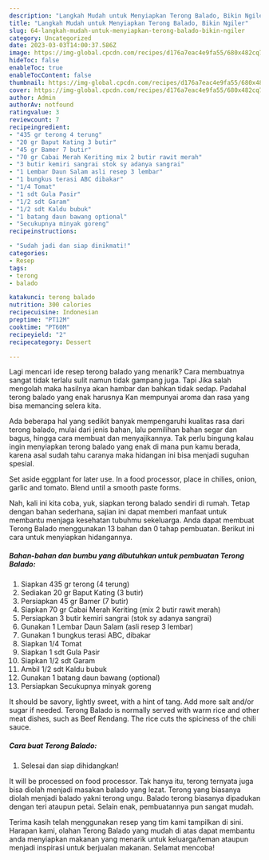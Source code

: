 ```yaml
---
description: "Langkah Mudah untuk Menyiapkan Terong Balado, Bikin Ngiler"
title: "Langkah Mudah untuk Menyiapkan Terong Balado, Bikin Ngiler"
slug: 64-langkah-mudah-untuk-menyiapkan-terong-balado-bikin-ngiler
category: Uncategorized
date: 2023-03-03T14:00:37.586Z
image: https://img-global.cpcdn.com/recipes/d176a7eac4e9fa55/680x482cq70/terong-balado-foto-resep-utama.jpg
hideToc: false
enableToc: true
enableTocContent: false
thumbnail: https://img-global.cpcdn.com/recipes/d176a7eac4e9fa55/680x482cq70/terong-balado-foto-resep-utama.jpg
cover: https://img-global.cpcdn.com/recipes/d176a7eac4e9fa55/680x482cq70/terong-balado-foto-resep-utama.jpg
author: Admin
authorAv: notfound
ratingvalue: 3
reviewcount: 7
recipeingredient:
- "435 gr terong 4 terung"
- "20 gr Baput Kating 3 butir"
- "45 gr Bamer 7 butir"
- "70 gr Cabai Merah Keriting mix 2 butir rawit merah"
- "3 butir kemiri sangrai stok sy adanya sangrai"
- "1 Lembar Daun Salam asli resep 3 lembar"
- "1 bungkus terasi ABC dibakar"
- "1/4 Tomat"
- "1 sdt Gula Pasir"
- "1/2 sdt Garam"
- "1/2 sdt Kaldu bubuk"
- "1 batang daun bawang optional"
- "Secukupnya minyak goreng"
recipeinstructions:

- "Sudah jadi dan siap dinikmati!"
categories:
- Resep
tags:
- terong
- balado

katakunci: terong balado 
nutrition: 300 calories
recipecuisine: Indonesian
preptime: "PT12M"
cooktime: "PT60M"
recipeyield: "2"
recipecategory: Dessert

---
```



Lagi mencari ide resep terong balado yang menarik? Cara membuatnya sangat tidak terlalu sulit namun tidak gampang juga. Tapi Jika salah mengolah maka hasilnya akan hambar dan bahkan tidak sedap. Padahal terong balado yang enak harusnya Kan mempunyai aroma dan rasa yang bisa memancing selera kita.


Ada beberapa hal yang sedikit banyak mempengaruhi kualitas rasa dari terong balado, mulai dari jenis bahan, lalu pemilihan bahan segar dan bagus, hingga cara membuat dan menyajikannya. Tak perlu bingung kalau ingin menyiapkan terong balado yang enak di mana pun kamu berada, karena asal sudah tahu caranya maka hidangan ini bisa menjadi suguhan spesial.

Set aside eggplant for later use. In a food processor, place in chilies, onion, garlic and tomato. Blend until a smooth paste forms.


Nah, kali ini kita coba, yuk, siapkan terong balado sendiri di rumah. Tetap dengan bahan sederhana, sajian ini dapat memberi manfaat untuk membantu menjaga kesehatan tubuhmu sekeluarga. Anda dapat membuat Terong Balado menggunakan 13 bahan dan 0 tahap pembuatan. Berikut ini cara untuk menyiapkan hidangannya.

<!--inarticleads1-->

##### Bahan-bahan dan bumbu yang dibutuhkan untuk pembuatan Terong Balado:

1. Siapkan 435 gr terong (4 terung)
1. Sediakan 20 gr Baput Kating (3 butir)
1. Persiapkan 45 gr Bamer (7 butir)
1. Siapkan 70 gr Cabai Merah Keriting (mix 2 butir rawit merah)
1. Persiapkan 3 butir kemiri sangrai (stok sy adanya sangrai)
1. Gunakan 1 Lembar Daun Salam (asli resep 3 lembar)
1. Gunakan 1 bungkus terasi ABC, dibakar
1. Siapkan 1/4 Tomat
1. Siapkan 1 sdt Gula Pasir
1. Siapkan 1/2 sdt Garam
1. Ambil 1/2 sdt Kaldu bubuk
1. Gunakan 1 batang daun bawang (optional)
1. Persiapkan Secukupnya minyak goreng


It should be savory, lightly sweet, with a hint of tang. Add more salt and/or sugar if needed. Terong Balado is normally served with warm rice and other meat dishes, such as Beef Rendang. The rice cuts the spiciness of the chili sauce. 

<!--inarticleads2-->

##### Cara buat Terong Balado:


1. Selesai dan siap dihidangkan!

It will be processed on food processor. Tak hanya itu, terong ternyata juga bisa diolah menjadi masakan balado yang lezat. Terong yang biasanya diolah menjadi balado yakni terong ungu. Balado terong biasanya dipadukan dengan teri ataupun petai. Selain enak, pembuatannya pun sangat mudah. 

Terima kasih telah menggunakan resep yang tim kami tampilkan di sini. Harapan kami, olahan Terong Balado yang mudah di atas dapat membantu anda menyiapkan makanan yang menarik untuk keluarga/teman ataupun menjadi inspirasi untuk berjualan makanan. Selamat mencoba!
